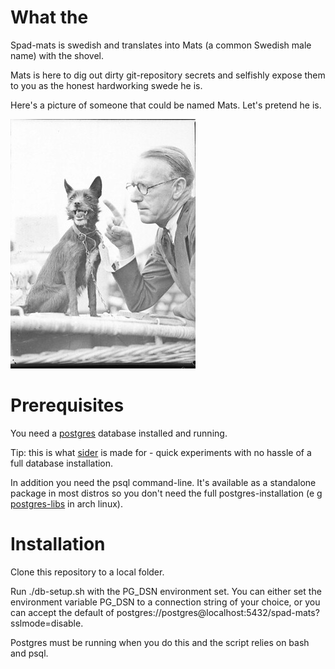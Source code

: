 # What the
Spad-mats is swedish and translates into Mats (a common Swedish male name) with the shovel.

Mats is here to dig out dirty git-repository secrets and selfishly expose them to you as the honest hardworking swede he is.

Here's a picture of someone that could be named Mats. Let's pretend he is.

![spad-mats-and-his-dog-loffe](assets/spad-mats.jpg)

# Prerequisites
You need a [postgres](https://www.postgresql.org/) database installed and running.

Tip: this is what [sider](https://github.com/jonaslu/sider) is made for - quick experiments with no hassle of a full database installation.

In addition you need the psql command-line. It's available as a standalone package in most distros so you don't need the full postgres-installation (e g [postgres-libs](https://archlinux.org/packages/extra/x86_64/postgresql-libs/) in arch linux).

# Installation
Clone this repository to a local folder.

Run ./db-setup.sh with the PG_DSN environment set. You can either set the environment variable PG_DSN to a connection string of your choice, or you can accept the default of postgres://postgres@localhost:5432/spad-mats?sslmode=disable.

Postgres must be running when you do this and the script relies on bash and psql.
